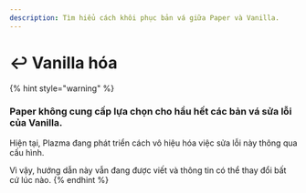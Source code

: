 ```yaml
---
description: Tìm hiểu cách khôi phục bản vá giữa Paper và Vanilla.
---
```


# ↩️ Vanilla hóa

{% hint style="warning" %}

### Paper không cung cấp lựa chọn cho hầu hết các bản vá sửa lỗi của Vanilla.

Hiện tại, Plazma đang phát triển cách vô hiệu hóa việc sửa lỗi này thông qua cấu hình.

Vì vậy, hướng dẫn này vẫn đang được viết và thông tin có thể thay đổi bất cứ lúc nào.
{% endhint %}

